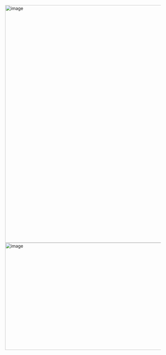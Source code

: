 <img width="1528" height="769" alt="image" src="https://github.com/user-attachments/assets/975d1a08-c158-40cc-99ca-3d9b745d5e04" />

<img width="1040" height="347" alt="image" src="https://github.com/user-attachments/assets/441f9bea-c99d-495b-89e9-8a897599b052" />
